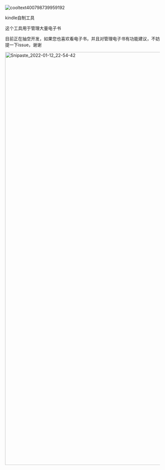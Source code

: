 ![cooltext400798739959192](https://user-images.githubusercontent.com/16133390/147348820-9db84863-9431-4e67-814c-f1e1ddde8372.png)


kindle自制工具

这个工具用于管理大量电子书

目前正在抽空开发，如果您也喜欢看电子书，并且对管理电子书有功能建议，不妨提一下issue，谢谢

<img width="1341" alt="Snipaste_2022-01-12_22-54-42" src="https://user-images.githubusercontent.com/16133390/149164128-19a0bcfb-c5dc-40b3-b59f-08156d3884e5.png">
